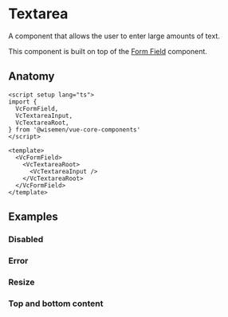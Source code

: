 # Textarea

A component that allows the user to enter large amounts of text.

This component is built on top of the [Form Field](/packages/components-next/components/form-field/form-field.html) component.

<ComponentPreview name="textarea/examples/main" />

## Anatomy

```vue
<script setup lang="ts">
import {
  VcFormField,
  VcTextareaInput,
  VcTextareaRoot,
} from '@wisemen/vue-core-components'
</script>

<template>
  <VcFormField>
    <VcTextareaRoot>
      <VcTextareaInput />
    </VcTextareaRoot>
  </VcFormField>
</template>
```

<!-- @include: ./textarea-meta.md -->

## Examples

### Disabled

<ComponentPreview name="textarea/examples/disabled" />

### Error

<ComponentPreview name="textarea/examples/error" />

### Resize

<ComponentPreview name="textarea/examples/resize" />

### Top and bottom content

<ComponentPreview name="textarea/examples/top-and-bottom-content" />
